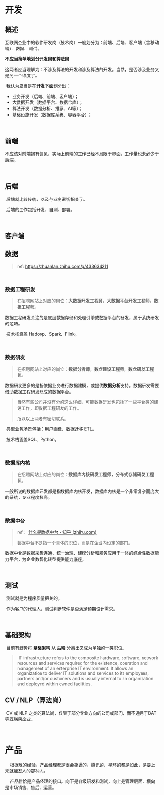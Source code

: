 # 开发

## 概述

​    互联网企业中的软件研发岗（技术岗）一般划分为：前端、后端、客户端（含移动端）、数据、测试。

**不应当简单地划分开发岗和算法岗**

​    这两者应当理解为：不涉及算法的开发和涉及算法的开发。当然，是否涉及业务又是另一个维度了。

​    我认为应当是在**开发下面**划分出：

- 业务开发（后端、前端、客户端）；
- 大数据开发（数据平台、数据仓库）；
- 算法开发（数据分析、推荐、AI等）；
- 基础设施开发（数据库系统、容器平台）；

    

## 前端

​    不应该对前端抱有偏见，实际上前端的工作已经不局限于界面，工作量也未必少于后端。

    

## 后端

​    后端就比较传统，以及与业务密切相关了。

​    后端的工作包括开发、自测、部署。

    

## 客户端

## 数据

> ref: https://zhuanlan.zhihu.com/p/433634211

    

### 数据工程研发

> 在招聘网站上对应的岗位：**大数据开发工程师**，**大数据平台开发工程师**，**数据工程师**。

​    数据工程研发关注的是底层数据存储和处理引擎或数据平台的研发，属于系统研发的范畴。

​    技术栈涵盖 Hadoop、Spark、Flink。

    

### 数据研发

> 在招聘网站上对应的岗位：**数据分析师**，**数仓建设工程师**，**数仓研发工程师**。

​    数据研发更多的是指依据业务进行数据建模，或提供**数据分析**支持。数据研发需要借助数据工程研发形成的数据平台。

> 当然有些公司并没有分的这么详细，可能数据研发也包括了一些平台类的建设工作，即数据工程研发的工作。
> 
> 所以以上两者有密切联系。

​    典型业务场景包括：用户画像、数据迁移 ETL。

​    技术栈涵盖SQL、Python。

    

### 数据库内核

> 在招聘网站上对应的岗位：**数据库内核研发工程师，分布式存储研发工程师**。

​    一般所说的数据库开发都是指数据库内核开发，数据库内核是一个非常复杂而庞大的系统，专业程度极高。

    

### 数据中台

> ref： [什么是数据中台 - 知乎 (zhihu.com)](https://zhuanlan.zhihu.com/p/99591075)
> 
> 数据中台不是指一个具体的职位，而是在企业内设定的部门。

​    数据中台是数据采集连通、统一治理、建模分析和服务应用于一体的综合性数据能力平台，为企业数智化转型提供能力底座。

    

## 测试

​    测试就是为程序质量把关的。

​    作为客户的代理人，测试判断软件是否满足预期设计需求。

    

## 基础架构

​    目前有趋势将 **基础架构** 从 **后端** 分离出来成为单独的一类职位。

> ​    IT infrastructure refers to the composite hardware, software, network resources and services required for the existence, operation and management of an enterprise IT environment. It allows an organization to deliver IT solutions and services to its employees, partners and/or customers and is usually internal to an organization and deployed within owned facilities.



## CV / NLP（算法岗）

​    CV 或 NLP 之类的算法岗，仅限于部分专业方向的公司或部门，而不通用于BAT等互联网企业。

    

# 产品

    根据我的经验，产品经理都是很会撕逼的，腾讯的、星环的都是如此，是要上来就能怼人的那种人。

    产品恰恰是产品经理的接口。向下是各级研发和测试，向上是管理层面，横向是市场销售、售后、运营。
